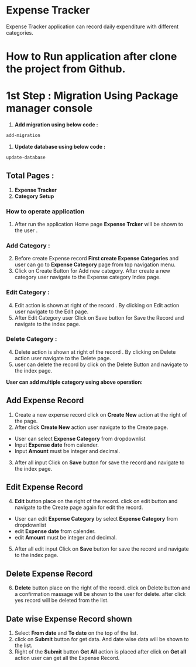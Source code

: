 
# Expense Tracker

Expense Tracker application can record daily expenditure with different categories.

# How to Run application after clone the project from Github.

# 1st Step : Migration Using Package manager console
1. **Add migration using below code :**
```bash
add-migration
```
1. **Update database using below code :**
```bash
update-database
```
## Total Pages : 
1. **Expense Tracker**
3. **Category Setup**


### How to operate application

1. After run the application Home page **Expense Trcker** will be shown to the user .
### Add Category : 
2. Before create Expense record **First create Expense Categories** and user can go to **Expense Category** page from top navigation menu.
3. Click on Create Button for Add new category. After create a new category user navigate to the Expense category Index page.
### Edit Category :
4. Edit action is shown at right of the record . By clicking on Edit action user navigate to the Edit page.
5. After Edit Category user Click on Save button for Save the Record and navigate to the index page.
### Delete Category :
4. Delete action is shown at right of the record . By clicking on Delete action user navigate to the Delete page.
5. user can delete the record by click on the Delete Button and navigate to the index page.

**User can add multiple category using above operation:** 

## Add Expense Record
1. Create a new expense record click on **Create New** action at the right of the page.
2. After click **Create New** action user navigate to the Create page.

* User can select **Expense Category** from dropdownlist
* Input **Expense date** from calender.
* Input **Amount** must be integer and decimal. 

3. After all input Click on **Save** button for save the record and navigate to the index page.

## Edit Expense Record
4. **Edit** button place on the right of the record. click on edit button and navigate to the Create page again for edit the record.
* User can edit **Expense Category** by select **Expense Category** from dropdownlist
* edit **Expense date** from calender.
* edit **Amount** must be integer and decimal. 
5. After all edit input Click on **Save** button for save the record and navigate to the index page.

## Delete Expense Record
6. **Delete** button place on the right of the record. click on Delete button and a confirmation massage will be shown to the user for delete. after click yes record will be deleted from the list.

## Date wise Expense Record shown
1. Select **From date** and **To date** on the top of the list. 
2. click on **Submit** button for get data. And date wise data will be shown to the list.
3. Right of the **Submit** button **Get All** action is placed after click on **Get all** action user can get all the Expense Record.
